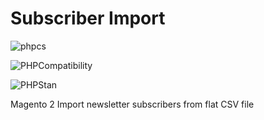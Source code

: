 # Subscriber Import

![phpcs](https://github.com/DominicWatts/SubscriberImport/workflows/phpcs/badge.svg)

![PHPCompatibility](https://github.com/DominicWatts/SubscriberImport/workflows/PHPCompatibility/badge.svg)

![PHPStan](https://github.com/DominicWatts/SubscriberImport/workflows/PHPStan/badge.svg)

Magento 2 Import newsletter subscribers from flat CSV file